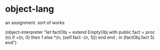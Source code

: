 # object-lang
an assignment. sort of works

(object-interpreter
"let factObj = extend EmptyObj with
public fact = proc (n) if =(n, 0)
then 1
else *(n, (self.fact -(n, 1))) end
end ;
in (factObj.fact 5)
end")
